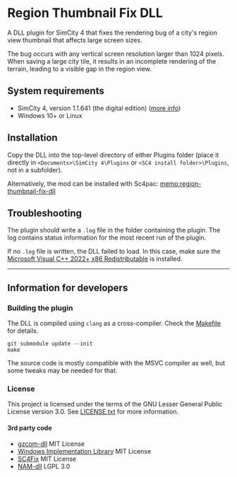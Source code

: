 # Region Thumbnail Fix DLL

A DLL plugin for SimCity 4 that fixes the rendering bug of a city's region view thumbnail that affects large screen sizes.

The bug occurs with any vertical screen resolution larger than 1024 pixels. When saving a large city tile, it results in an incomplete rendering of the terrain, leading to a visible gap in the region view.

## System requirements

- SimCity 4, version 1.1.641 (the digital edition)
  ([more info](https://community.simtropolis.com/forums/topic/762980-the-future-of-sc4-modding-the-matter-of-digital-vs-disc-and-windows-vs-macos-in-the-dll-era/))
- Windows 10+ or Linux

## Installation

Copy the DLL into the top-level directory of either Plugins folder
(place it directly in `<Documents>\SimCity 4\Plugins` or `<SC4 install folder>\Plugins`, not in a subfolder).

Alternatively, the mod can be installed with Sc4pac: [memo:region-thumbnail-fix-dll](https://memo33.github.io/sc4pac/channel/?pkg=memo:region-thumbnail-fix-dll)

## Troubleshooting

The plugin should write a `.log` file in the folder containing the plugin.
The log contains status information for the most recent run of the plugin.

If no `.log` file is written, the DLL failed to load.
In this case, make sure the [Microsoft Visual C++ 2022+ x86 Redistributable](https://aka.ms/vs/17/release/vc_redist.x86.exe) is installed.

------------------------------------------------------------
## Information for developers

### Building the plugin

The DLL is compiled using `clang` as a cross-compiler.
Check the [Makefile](Makefile) for details.
```
git submodule update --init
make
```
The source code is mostly compatible with the MSVC compiler as well, but some tweaks may be needed for that.

### License

This project is licensed under the terms of the GNU Lesser General Public License version 3.0.
See [LICENSE.txt](LICENSE.txt) for more information.

#### 3rd party code

- [gzcom-dll](https://github.com/nsgomez/gzcom-dll/tree/master) MIT License
- [Windows Implementation Library](https://github.com/microsoft/wil) MIT License
- [SC4Fix](https://github.com/nsgomez/sc4fix) MIT License
- [NAM-dll](https://github.com/NAMTeam/nam-dll) LGPL 3.0
